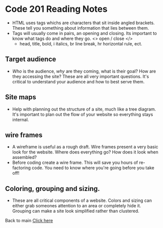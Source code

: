 # Code 201 Reading Notes
- HTML uses tags whichs are characters that sit inside angled brackets. These tell you something about information that lies between them.
- Tags will usually come in pairs, an opening and closing. Its important to know what tags do and where they go. <> open / close </>
    - head, title, bold, i italics, br line break, hr horizontal rule, ect.

## Target audience
- _Who_ is the audience, *why* are they coming, what is their goal? How are they accessing the site? These are all very important questions. It's critical to understand your audience and how to best serve them. 

## Site maps
- Help with planning out the structure of a site, much like a tree diagram. It's important to plan out the flow of your website so everything stays internal.

## wire frames
- A wireframe is useful as a rough draft. Wire frames present a very basic look for the website. Where does everything go? How does it look when assembled?
- Before coding create a wire frame. This will save you hours of re-factoring code. You need to know where you're going before you take off!

## Coloring, grouping and sizing.
- These are all critical components of a website. Colors and sizing can either grab someones attention to an area or completely hide it. Grouping can make a site look simplified rather than clustered. 


Back to main [Click here](README.md)





